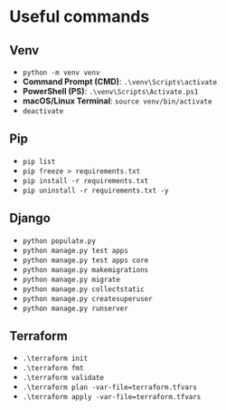 # Useful commands

## Venv

- `python -m venv venv`
- **Command Prompt (CMD)**: `.\venv\Scripts\activate`
- **PowerShell (PS)**: `.\venv\Scripts\Activate.ps1`
- **macOS/Linux Terminal**: `source venv/bin/activate`
- `deactivate`

## Pip

- `pip list`
- `pip freeze > requirements.txt`
- `pip install -r requirements.txt`
- `pip uninstall -r requirements.txt -y`

## Django

- `python populate.py`
- `python manage.py test apps`
- `python manage.py test apps core`
- `python manage.py makemigrations`
- `python manage.py migrate`
- `python manage.py collectstatic`
- `python manage.py createsuperuser`
- `python manage.py runserver`

## Terraform

- `.\terraform init`
- `.\terraform fmt`
- `.\terraform validate`
- `.\terraform plan -var-file=terraform.tfvars`
- `.\terraform apply -var-file=terraform.tfvars`
